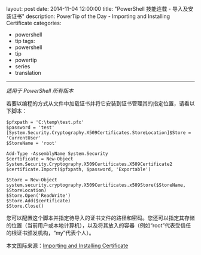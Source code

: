 ﻿layout: post
date: 2014-11-04 12:00:00
title: "PowerShell 技能连载 - 导入及安装证书"
description: PowerTip of the Day - Importing and Installing Certificate
categories:
- powershell
- tip
tags:
- powershell
- tip
- powertip
- series
- translation
---
_适用于 PowerShell 所有版本_

若要以编程的方式从文件中加载证书并将它安装到证书管理其的指定位置，请看以下脚本：

    $pfxpath = 'C:\temp\test.pfx'
    $password = 'test'
    [System.Security.Cryptography.X509Certificates.StoreLocation]$Store = 'CurrentUser'
    $StoreName = 'root'
    
    Add-Type -AssemblyName System.Security
    $certificate = New-Object System.Security.Cryptography.X509Certificates.X509Certificate2
    $certificate.Import($pfxpath, $password, 'Exportable')
    
    $Store = New-Object system.security.cryptography.X509Certificates.x509Store($StoreName, $StoreLocation)
    $Store.Open('ReadWrite')
    $Store.Add($certificate)
    $Store.Close()

您可以配置这个脚本并指定待导入的证书文件的路径和密码。您还可以指定其存储的位置（当前用户或本地计算机），以及将其放入的容器（例如“root”代表受信任的根证书颁发机构，“my”代表个人）。

<!--more-->
本文国际来源：[Importing and Installing Certificate](http://powershell.com/cs/blogs/tips/archive/2014/11/04/importing-and-installing-certificate.aspx)
